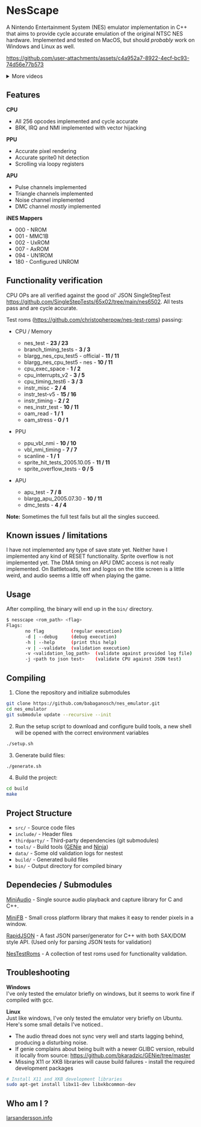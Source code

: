 # NesScape

A Nintendo Entertainment System (NES) emulator implementation in C++ that aims to provide cycle accurate emulation of the original NTSC NES hardware. Implemented and tested on MacOS, but should _probably_ work on Windows and Linux as well.


https://github.com/user-attachments/assets/c4a952a7-8922-4ecf-bc93-74d56e77b573

<details>
<summary>More videos</summary>

https://github.com/user-attachments/assets/378fbb82-612a-4daa-9953-0f6c1763a9b5

https://github.com/user-attachments/assets/53fd02a4-b479-44bb-ae3e-80b49c38ac0d

https://github.com/user-attachments/assets/cb087da7-b4c0-493b-ab79-62cf1c3a512e

https://github.com/user-attachments/assets/220112f3-10ca-46bf-9e04-d2785a2aaab9

https://github.com/user-attachments/assets/9e4b713a-1cbe-49af-a214-512b8a22bf71

</details>


## Features

__CPU__
- All 256 opcodes implemented and cycle accurate
- BRK, IRQ and NMI implemented with vector hijacking

__PPU__
- Accurate pixel rendering
- Accurate sprite0 hit detection
- Scrolling via loopy registers

__APU__
- Pulse channels implemented
- Triangle channels implemented
- Noise channel implemented
- DMC channel _mostly_ implemented

__iNES Mappers__ 
- 000 - NROM
- 001 - MMC1B
- 002 - UxROM
- 007 - AxROM
- 094 - UN1ROM
- 180 - Configured UNROM

## Functionality verification
CPU OPs are all verified against the good ol' JSON SingleStepTest https://github.com/SingleStepTests/65x02/tree/main/nes6502.
All tests pass and are cycle accurate.

Test roms (https://github.com/christopherpow/nes-test-roms) passing:  
- CPU / Memory
    - nes_test - __23 / 23__
    - branch_timing_tests - __3 / 3__
    - blargg_nes_cpu_test5 - official - __11 / 11__
    - blargg_nes_cpu_test5 - nes - __10 / 11__
    - cpu_exec_space - __1 / 2__
    - cpu_interrupts_v2 - __3 / 5__
    - cpu_timing_test6 - __3 / 3__
    - instr_misc - __2 / 4__
    - instr_test-v5 - __15 / 16__
    - instr_timing - __2 / 2__
    - nes_instr_test - __10 / 11__
    - oam_read - __1 / 1__
    - oam_stress - __0 / 1__
    
- PPU
    - ppu_vbl_nmi - __10 / 10__
    - vbl_nmi_timing - __7 / 7__
    - scanline - __1 / 1__
    - sprite_hit_tests_2005.10.05 - __11 / 11__
    - sprite_overflow_tests - __0 / 5__

- APU
    - apu_test - __7 / 8__
    - blargg_apu_2005.07.30 - __10 / 11__
    - dmc_tests - __4 / 4__

__Note:__ Sometimes the full test fails but all the singles succeed.

## Known issues / limitations
I have not implemented any type of save state yet. Neither have I implemented any kind of RESET functionality. Sprite overflow is not implemented yet.
The DMA timing on APU DMC access is not really implemented. On Battletoads, text and logos on the title screen is a little weird, and audio seems a little off when playing the game.

## Usage
After compiling, the binary will end up in the `bin/` directory.
```bash
$ nesscape <rom_path> <flag>
Flags:
       no flag          (regular execution)
       -d | --debug     (debug execution)
       -h | --help      (print this help)
       -v | --validate  (validation execution)
       -v <validation_log_path>  (validate against provided log file)
       -j <path to json test>    (validate CPU against JSON test)
```

## Compiling

1. Clone the repository and initialize submodules
```bash
git clone https://github.com/babaganosch/nes_emulator.git
cd nes_emulator
git submodule update --recursive --init
```

2. Run the setup script to download and configure build tools, a new shell will be opened with the correct environment variables
```bash
./setup.sh
```

3. Generate build files:
```bash
./generate.sh
```

4. Build the project:
```bash
cd build
make
```

## Project Structure

- `src/` - Source code files
- `include/` - Header files
- `thirdparty/` - Third-party dependencies (git submodules)
- `tools/` - Build tools ([GENie](https://github.com/bkaradzic/GENie/tree/master) and [Ninja](https://ninja-build.org/))
- `data/` - Some old validation logs for nestest
- `build/` - Generated build files
- `bin/` - Output directory for compiled binary

## Dependecies / Submodules

[MiniAudio](https://miniaud.io/) - Single source audio playback and capture library for C and C++.

[MiniFB](https://github.com/emoon/minifb) - Small cross platform library that makes it easy to render pixels in a window.

[RapidJSON](https://rapidjson.org/) - A fast JSON parser/generator for C++ with both SAX/DOM style API. (Used only for parsing JSON tests for validation)

[NesTestRoms](https://github.com/christopherpow/nes-test-roms) - A collection of test roms used for functionality validation.

## Troubleshooting

__Windows__  
I've only tested the emulator briefly on windows, but it seems to work fine if compiled with gcc.

__Linux__  
Just like windows, I've only tested the emulator very briefly on Ubuntu. Here's some small details I've noticed..
- The audio thread does not sync very well and starts lagging behind, producing a disturbing noise.
- If genie complains about being built with a newer GLIBC version, rebuild it locally from source: https://github.com/bkaradzic/GENie/tree/master
- Missing X11 or XKB libraries will cause build failures - install the required development packages
```bash
# Install X11 and XKB development libraries
sudo apt-get install libx11-dev libxkbcommon-dev
```

## Who am I ?
[larsandersson.info](https://larsandersson.info)
